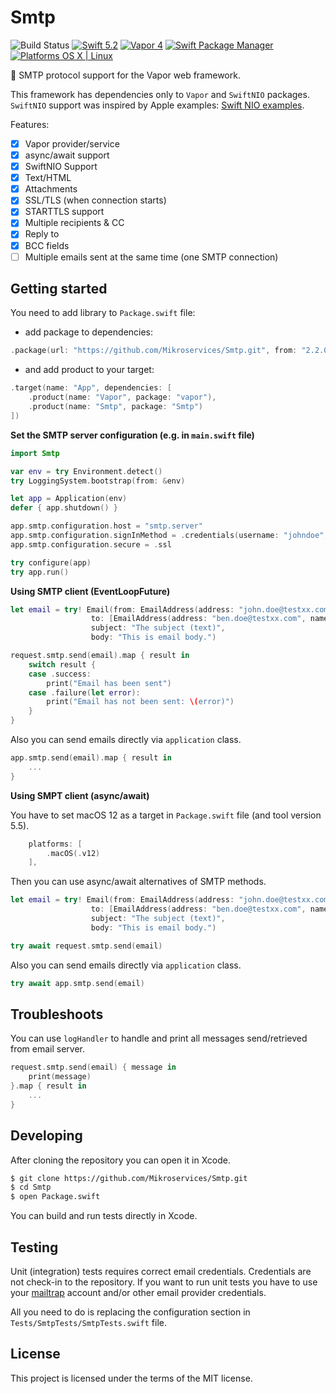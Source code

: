 # Smtp

![Build Status](https://github.com/Mikroservices/Smtp/workflows/Build/badge.svg)
[![Swift 5.2](https://img.shields.io/badge/Swift-5.2-orange.svg?style=flat)](ttps://developer.apple.com/swift/)
[![Vapor 4](https://img.shields.io/badge/vapor-4.0-blue.svg?style=flat)](https://vapor.codes)
[![Swift Package Manager](https://img.shields.io/badge/SPM-compatible-4BC51D.svg?style=flat)](https://swift.org/package-manager/)
[![Platforms OS X | Linux](https://img.shields.io/badge/Platforms-OS%20X%20%7C%20Linux%20-lightgray.svg?style=flat)](https://developer.apple.com/swift/)

:email: SMTP protocol support for the Vapor web framework. 

This framework has dependencies only to `Vapor` and `SwiftNIO` packages.
`SwiftNIO` support was inspired by Apple examples: [Swift NIO examples](https://github.com/apple/swift-nio-examples).

Features:

- [x] Vapor provider/service
- [x] async/await support
- [x] SwiftNIO Support
- [x] Text/HTML
- [x] Attachments
- [x] SSL/TLS (when connection starts)
- [x] STARTTLS support
- [x] Multiple recipients & CC
- [x] Reply to
- [x] BCC fields
- [ ] Multiple emails sent at the same time (one SMTP connection)

## Getting started

You need to add library to `Package.swift` file:

 - add package to dependencies:
```swift
.package(url: "https://github.com/Mikroservices/Smtp.git", from: "2.2.0")
```

- and add product to your target:
```swift
.target(name: "App", dependencies: [
    .product(name: "Vapor", package: "vapor"),
    .product(name: "Smtp", package: "Smtp")
])
```

**Set the SMTP server configuration (e.g. in `main.swift` file)**

```swift
import Smtp

var env = try Environment.detect()
try LoggingSystem.bootstrap(from: &env)

let app = Application(env)
defer { app.shutdown() }

app.smtp.configuration.host = "smtp.server"
app.smtp.configuration.signInMethod = .credentials(username: "johndoe", password: "passw0rd")
app.smtp.configuration.secure = .ssl

try configure(app)
try app.run()
```

**Using SMTP client (EventLoopFuture)**

```swift
let email = try! Email(from: EmailAddress(address: "john.doe@testxx.com", name: "John Doe"),
                  to: [EmailAddress(address: "ben.doe@testxx.com", name: "Ben Doe")],
                  subject: "The subject (text)",
                  body: "This is email body.")

request.smtp.send(email).map { result in
    switch result {
    case .success:
        print("Email has been sent")
    case .failure(let error):
        print("Email has not been sent: \(error)")
    }  
}
```

Also you can send emails directly via `application` class.

```swift
app.smtp.send(email).map { result in
    ...
}
```

**Using SMPT client (async/await)**

You have to set macOS 12 as a target in `Package.swift` file (and tool version 5.5).

```swift
    platforms: [
        .macOS(.v12)
    ],
```

Then you can use async/await alternatives of SMTP methods. 

```swift
let email = try! Email(from: EmailAddress(address: "john.doe@testxx.com", name: "John Doe"),
                  to: [EmailAddress(address: "ben.doe@testxx.com", name: "Ben Doe")],
                  subject: "The subject (text)",
                  body: "This is email body.")

try await request.smtp.send(email)
```

Also you can send emails directly via `application` class.

```swift
try await app.smtp.send(email)
```


## Troubleshoots

You can use `logHandler` to handle and print all messages send/retrieved from email server.

```swift
request.smtp.send(email) { message in
    print(message)
}.map { result in
    ...
}
```

## Developing

After cloning the repository you can open it in Xcode.

```bash
$ git clone https://github.com/Mikroservices/Smtp.git
$ cd Smtp
$ open Package.swift
```
You can build and run tests directly in Xcode.

## Testing

Unit (integration) tests requires correct email credentials. Credentials are not check-in to the repository.
If you want to run unit tests you have to use your [mailtrap](https://mailtrap.io) account and/or other email provider credentials.

All you need to do is replacing the configuration section in `Tests/SmtpTests/SmtpTests.swift` file.

## License

This project is licensed under the terms of the MIT license.
